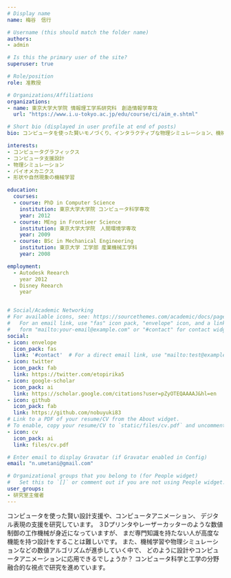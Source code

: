 ```yaml
---
# Display name
name: 梅谷　信行

# Username (this should match the folder name)
authors:
- admin

# Is this the primary user of the site?
superuser: true

# Role/position
role: 准教授

# Organizations/Affiliations
organizations:
- name: 東京大学大学院 情報理工学系研究科　創造情報学専攻 
  url: "https://www.i.u-tokyo.ac.jp/edu/course/ci/aim_e.shtml"

# Short bio (displayed in user profile at end of posts)
bio: コンピュータを使った賢いモノづくり、インタラクティブな物理シミュレーション、機械学習による形状処理などを研究しています。

interests:
- コンピュータグラフィックス
- コンピュータ支援設計
- 物理シミュレーション
- バイオメカニクス
- 形状や自然現象の機械学習

education:
  courses:
  - course: PhD in Computer Science
    institution: 東京大学大学院 コンピュータ科学専攻
    year: 2012
  - course: MEng in Frontieer Science
    institution: 東京大学大学院　人間環境学専攻
    year: 2009
  - course: BSc in Mechanical Engineering
    institution: 東京大学 工学部 産業機械工学科
    year: 2008

employment:
  - Autodesk Reearch
    year 2012
  - Disney Reearch
    year


# Social/Academic Networking
# For available icons, see: https://sourcethemes.com/academic/docs/page-builder/#icons
#   For an email link, use "fas" icon pack, "envelope" icon, and a link in the
#   form "mailto:your-email@example.com" or "#contact" for contact widget.
social:
- icon: envelope
  icon_pack: fas
  link: '#contact'  # For a direct email link, use "mailto:test@example.org".
- icon: twitter
  icon_pack: fab
  link: https://twitter.com/etopirika5
- icon: google-scholar
  icon_pack: ai
  link: https://scholar.google.com/citations?user=pZyOTEQAAAAJ&hl=en
- icon: github
  icon_pack: fab
  link: https://github.com/nobuyuki83
# Link to a PDF of your resume/CV from the About widget.
# To enable, copy your resume/CV to `static/files/cv.pdf` and uncomment the lines below.
- icon: cv
  icon_pack: ai
  link: files/cv.pdf

# Enter email to display Gravatar (if Gravatar enabled in Config)
email: "n.umetani@gmail.com"

# Organizational groups that you belong to (for People widget)
#   Set this to `[]` or comment out if you are not using People widget.
user_groups:
- 研究室主催者
---
```


コンピュータを使った賢い設計支援や、コンピュータアニメーション、
デジタル表現の支援を研究しています。
３Dプリンタやレーザーカッターのような数値制御の工作機械が身近になっていますが、
まだ専門知識を持たない人が高度な機能を持つ設計をすることは難しいです。
また、機械学習や物理シミュレーションなどの数値アルゴリズムが進歩していく中で、
どのように設計やコンピュータアニメーションに応用できるでしょうか？
コンピュータ科学と工学の分野融合的な視点で研究を進めています。







